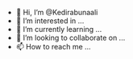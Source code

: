 - 👋 Hi, I’m @Kedirabunaali
- 👀 I’m interested in ...
- 🌱 I’m currently learning ...
- 💞️ I’m looking to collaborate on ...
- 📫 How to reach me ...

<!---
Kedirabunaali/Kedirabunaali is a ✨ special ✨ repository because its `README.md` (this file) appears on your GitHub profile.
You can click the Preview link to take a look at your changes.
--->
